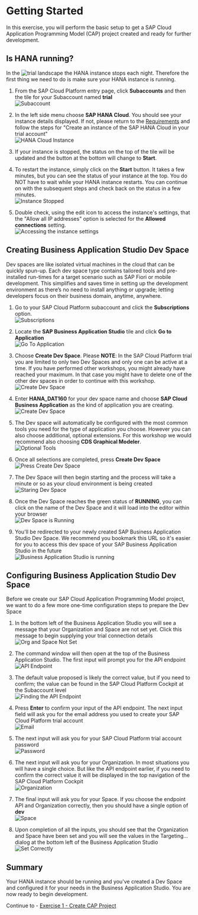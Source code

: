 # Getting Started

In this exercise, you will perform the basic setup to get a SAP Cloud Application Programming Model (CAP) project created and ready for further development.

## Is HANA running?

In the ![trial landscape](https://account.hanatrial.ondemand.com/) the HANA instance stops each night. Therefore the first thing we need to do is make sure your HANA instance is running.

1. From the SAP Cloud Platform entry page, click **Subaccounts** and then the tile for your Subaccount named **trial**
</br>![Subaccount](/exercises/ex0/images/subaccount.png)

2. In the left side menu choose **SAP HANA Cloud**. You should see your instance details displayed. If not, please return to the [Requirements](../../README.md#Requirements) and follow the steps for "Create an instance of the SAP HANA Cloud in your trial account"</br>![HANA Cloud Instance](images/3_2.png)

3. If your instance is stopped, the status on the top of the tile will be updated and the button at the bottom will change to **Start**.

4. To restart the instance, simply click on the **Start** button. It takes a few minutes, but you can see the status of your instance at the top. You do NOT have to wait while your HANA instance restarts. You can continue on with the subsequent steps and check back on the status in a few minutes.</br>![Instance Stopped](images/trial-instance-stopped-1.png)

5. Double check, using the edit icon to access the instance's settings, that the "Allow all IP addresses" option is selected for the **Allowed connections** setting.</br>![Accessing the instance settings](images/instance-settings.png)

## Creating Business Application Studio Dev Space

Dev spaces are like isolated virtual machines in the cloud that can be quickly spun-up. Each dev space type contains tailored tools and pre-installed run-times for a target scenario such as SAP Fiori or mobile development. This simplifies and saves time in setting up the development environment as there’s no need to install anything or upgrade; letting developers focus on their business domain, anytime, anywhere.

1. Go to your SAP Cloud Platform subaccount and click the **Subscriptions** option.</br>![Subscriptions](images/01-01%20SCP%20Subscriptions_.jpg)

2. Locate the **SAP Business Application Studio** tile and click **Go to Application**</br>![Go To Application](images/go_to_application.png)

3. Choose **Create Dev Space**. Please **NOTE**: In the SAP Cloud Platform trial you are limited to only two Dev Spaces and only one can be active at a time. If you have performed other workshops, you might already have reached your maximum. In that case you might have to delete one of the other dev spaces in order to continue with this workshop. </br>![Create Dev Space](images/AppStudio%20Dev%20Space%20Manager_.jpg)

4. Enter **HANA_DAT160** for your dev space name and choose **SAP Cloud Business Application** as the kind of application you are creating.</br>![Create Dev Space](images/create_dev_space.png)

5. The Dev space will automatically be configured with the most common tools you need for the type of application you choose. However you can also choose additional, optional extensions.  For this workshop we would recommend also choosing **CDS Graphical Modeler**.</br>![Optional Tools](images/optional_tools.png)

6. Once all selections are completed, press **Create Dev Space**</br>![Press Create Dev Space](images/press_create_dev_space.png)

7. The Dev Space will then begin starting and the process will take a minute or so as your cloud environment is being created</br>![Staring Dev Space](images/dev_space_starting.png)

8. Once the Dev Space reaches the green status of **RUNNING**, you can click on the name of the Dev Space and it will load into the editor within your browser</br>![Dev Space is Running](images/dev_space_running.png)

9. You'll be redirected to your newly created SAP Business Application Studio Dev Space. We recommend you bookmark this URL so it's easier for you to access this dev space of your SAP Business Application Studio in the future </br>![Business Application Studio is running](images/fully_running.png)

## Configuring Business Application Studio Dev Space

Before we create our SAP Cloud Application Programming Model project, we want to do a few more one-time configuration steps to prepare the Dev Space

1. In the bottom left of the Business Application Studio you will see a message that your Organization and Space are not set yet. Click this message to begin supplying your trial connection details</br>![Org and Space Not Set](images/cf_not_set.png)

2. The command window will then open at the top of the Business Application Studio. The first input will prompt you for the API endpoint</br>![API Endpoint](images/api_endpoint.png)

3. The default value proposed is likely the correct value, but if you need to confirm; the value can be found in the SAP Cloud Platform Cockpit at the Subaccount level </br>![Finding the API Endpoint](images/api_endpoint_from_subaccount.png)

4. Press **Enter** to confirm your input of the API endpoint. The next input field will ask you for the email address you used to create your SAP Cloud Platform trial account </br>![Email](images/email.png)

5. The next input will ask you for your SAP Cloud Platform trial account password </br>![Password](images/password.png)

6. The next input will ask you for your Organization. In most situations you will have a single choice. But like the API endpoint earlier, if you need to confirm the correct value it will be displayed in the top navigation of the SAP Cloud Platform Cockpit </br>![Organization](images/organization.png)

7. The final input will ask you for your Space. If you choose the endpoint API and Organization correctly, then you should have a single option of **dev** </br>![Space](images/space.png)

8. Upon completion of all the inputs, you should see that the Organization and Space have been set and you will see the values in the Targeting... dialog at the bottom left of the Business Application Studio </br>![Set Correctly](images/org_space_set_correctly.png)

## Summary

Your HANA instance should be running and you've created a Dev Space and configured it for your needs in the Business Application Studio. You are now ready to begin development.

Continue to - [Exercise 1 - Create CAP Project](../ex1/README.md)
